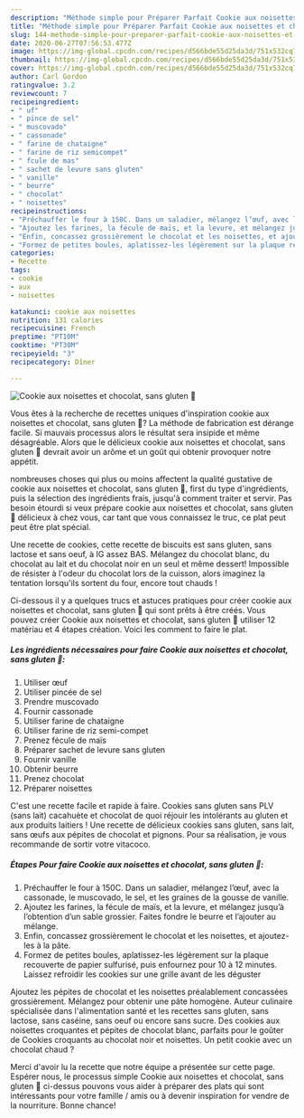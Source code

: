 ```yaml
---
description: "Méthode simple pour Préparer Parfait Cookie aux noisettes et chocolat, sans gluten 🍪"
title: "Méthode simple pour Préparer Parfait Cookie aux noisettes et chocolat, sans gluten 🍪"
slug: 144-methode-simple-pour-preparer-parfait-cookie-aux-noisettes-et-chocolat-sans-gluten
date: 2020-06-27T07:56:53.477Z
image: https://img-global.cpcdn.com/recipes/d566bde55d25da3d/751x532cq70/cookie-aux-noisettes-et-chocolat-sans-gluten-🍪-photo-principale-de-la-recette.jpg
thumbnail: https://img-global.cpcdn.com/recipes/d566bde55d25da3d/751x532cq70/cookie-aux-noisettes-et-chocolat-sans-gluten-🍪-photo-principale-de-la-recette.jpg
cover: https://img-global.cpcdn.com/recipes/d566bde55d25da3d/751x532cq70/cookie-aux-noisettes-et-chocolat-sans-gluten-🍪-photo-principale-de-la-recette.jpg
author: Carl Gordon
ratingvalue: 3.2
reviewcount: 7
recipeingredient:
- " uf"
- " pince de sel"
- " muscovado"
- " cassonade"
- " farine de chataigne"
- " farine de riz semicompet"
- " fcule de mas"
- " sachet de levure sans gluten"
- " vanille"
- " beurre"
- " chocolat"
- " noisettes"
recipeinstructions:
- "Préchauffer le four à 150C. Dans un saladier, mélangez l’œuf, avec la cassonade, le muscovado, le sel, et les graines de la gousse de vanille."
- "Ajoutez les farines, la fécule de maïs, et la levure, et mélangez jusqu’à l’obtention d’un sable grossier. Faites fondre le beurre et l’ajouter au mélange."
- "Enfin, concassez grossièrement le chocolat et les noisettes, et ajoutez-les à la pâte."
- "Formez de petites boules, aplatissez-les légèrement sur la plaque recouverte de papier sulfurisé, puis enfournez pour 10 à 12 minutes. Laissez refroidir les cookies sur une grille avant de les déguster"
categories:
- Recette
tags:
- cookie
- aux
- noisettes

katakunci: cookie aux noisettes 
nutrition: 131 calories
recipecuisine: French
preptime: "PT10M"
cooktime: "PT30M"
recipeyield: "3"
recipecategory: Dîner

---
```



![Cookie aux noisettes et chocolat, sans gluten 🍪](https://img-global.cpcdn.com/recipes/d566bde55d25da3d/751x532cq70/cookie-aux-noisettes-et-chocolat-sans-gluten-🍪-photo-principale-de-la-recette.jpg)

Vous êtes à la recherche de recettes uniques d'inspiration cookie aux noisettes et chocolat, sans gluten 🍪? La méthode de fabrication est dérange facile. Si mauvais processus alors le résultat sera insipide et même désagréable. Alors que le délicieux cookie aux noisettes et chocolat, sans gluten 🍪 devrait avoir un arôme et un goût qui obtenir provoquer notre appétit.

nombreuses choses qui plus ou moins affectent la qualité gustative de cookie aux noisettes et chocolat, sans gluten 🍪, first du type d'ingrédients, puis la sélection des ingrédients frais, jusqu'à comment traiter et servir. Pas besoin étourdi si veux prépare cookie aux noisettes et chocolat, sans gluten 🍪 délicieux à chez vous, car tant que vous connaissez le truc, ce plat peut peut être plat spécial.

Une recette de cookies, cette recette de biscuits est sans gluten, sans lactose et sans oeuf, à IG assez BAS. Mélangez du chocolat blanc, du chocolat au lait et du chocolat noir en un seul et même dessert! Impossible de résister à l&#39;odeur du chocolat lors de la cuisson, alors imaginez la tentation lorsqu&#39;ils sortent du four, encore tout chauds !


Ci-dessous il y a quelques trucs et astuces pratiques pour créer cookie aux noisettes et chocolat, sans gluten 🍪 qui sont prêts à être créés. Vous pouvez créer Cookie aux noisettes et chocolat, sans gluten 🍪 utiliser 12 matériau et 4 étapes création. Voici les comment to faire le plat.

<!--inarticleads1-->

##### Les ingrédients nécessaires pour faire Cookie aux noisettes et chocolat, sans gluten 🍪:

1. Utiliser  œuf
1. Utiliser  pincée de sel
1. Prendre  muscovado
1. Fournir  cassonade
1. Utiliser  farine de chataigne
1. Utiliser  farine de riz semi-compet
1. Prenez  fécule de maïs
1. Préparer  sachet de levure sans gluten
1. Fournir  vanille
1. Obtenir  beurre
1. Prenez  chocolat
1. Préparer  noisettes


C&#39;est une recette facile et rapide à faire. Cookies sans gluten sans PLV (sans lait) cacahuète et chocolat de quoi réjouir les intolérants au gluten et aux produits laitiers ! Une recette de délicieux cookies sans gluten, sans lait, sans œufs aux pépites de chocolat et pignons. Pour sa réalisation, je vous recommande de sortir votre vitacoco. 

<!--inarticleads2-->

##### Étapes Pour faire Cookie aux noisettes et chocolat, sans gluten 🍪:

1. Préchauffer le four à 150C. Dans un saladier, mélangez l’œuf, avec la cassonade, le muscovado, le sel, et les graines de la gousse de vanille.
1. Ajoutez les farines, la fécule de maïs, et la levure, et mélangez jusqu’à l’obtention d’un sable grossier. Faites fondre le beurre et l’ajouter au mélange.
1. Enfin, concassez grossièrement le chocolat et les noisettes, et ajoutez-les à la pâte.
1. Formez de petites boules, aplatissez-les légèrement sur la plaque recouverte de papier sulfurisé, puis enfournez pour 10 à 12 minutes. Laissez refroidir les cookies sur une grille avant de les déguster


Ajoutez les pépites de chocolat et les noisettes préalablement concassées grossièrement. Mélangez pour obtenir une pâte homogène. Auteur culinaire spécialisée dans l&#39;alimentation santé et les recettes sans gluten, sans lactose, sans caséine, sans oeuf ou encore sans sucre. Des cookies aux noisettes croquantes et pépites de chocolat blanc, parfaits pour le goûter de Cookies croquants au chocolat noir et noisettes. Un petit cookie avec un chocolat chaud ? 


Merci d'avoir lu la recette que notre équipe a présentée sur cette page. Espérer nous, le processus simple Cookie aux noisettes et chocolat, sans gluten 🍪 ci-dessus pouvons vous aider à préparer des plats qui sont intéressants pour votre famille / amis ou à devenir inspiration for vendre de la nourriture. Bonne chance!
